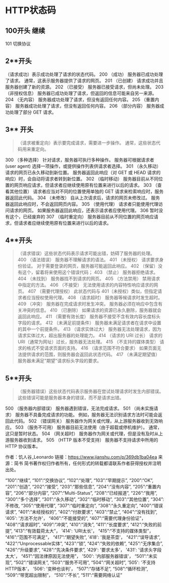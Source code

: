 # HTTP状态码
## 100开头 继续
101 切换协议

## 2**开头 
 （请求成功）表示成功处理了请求的状态代码。
200 （成功） 服务器已成功处理了请求。 通常，这表示服务器提供了请求的网页。
201 （已创建） 请求成功并且服务器创建了新的资源。
202 （已接受） 服务器已接受请求，但尚未处理。
203 （非授权信息） 服务器已成功处理了请求，但返回的信息可能来自另一来源。
204 （无内容） 服务器成功处理了请求，但没有返回任何内容。
205 （重置内容） 服务器成功处理了请求，但没有返回任何内容。
206 （部分内容） 服务器成功处理了部分 GET 请求。

## 3** 开头 
> （请求被重定向）表示要完成请求，需要进一步操作。 通常，这些状态代码用来重定向。

300 （多种选择） 针对请求，服务器可执行多种操作。 服务器可根据请求者 (user agent) 选择一项操作，或提供操作列表供请求者选择。
301 （永久移动） 请求的网页已永久移动到新位置。 服务器返回此响应（对 GET 或 HEAD 请求的响应）时，会自动将请求者转到新位置。
302 （临时移动） 服务器目前从不同位置的网页响应请求，但请求者应继续使用原有位置来进行以后的请求。
303 （查看其他位置） 请求者应当对不同的位置使用单独的 GET 请求来检索响应时，服务器返回此代码。
304 （未修改） 自从上次请求后，请求的网页未修改过。 服务器返回此响应时，不会返回网页内容。
305 （使用代理） 请求者只能使用代理访问请求的网页。 如果服务器返回此响应，还表示请求者应使用代理。
306 暂时没有这个，已经废弃的
307 （临时重定向） 服务器目前从不同位置的网页响应请求，但请求者应继续使用原有位置来进行以后的请求。

## 4**开头
>  （请求错误）这些状态代码表示请求可能出错，妨碍了服务器的处理。
400 （语法错误） 服务器不理解请求的语法。
401 （未授权） 请求要求身份验证。 对于需要登录的网页，服务器可能返回此响应。
402 （保留）没有这个，留着将来使用这个错误代码；
403 （禁止） 服务器拒绝请求。
404 （未找到） 服务器找不到请求的网页。
405 （方法禁用） 禁用请求中指定的方法。
406 （不接受） 无法使用请求的内容特性响应请求的网页。
407 （需要代理授权） 此状态代码与 401（未授权）类似，但指定请求者应当授权使用代理。
408 （请求超时） 服务器等候请求时发生超时。
409 （冲突） 服务器在完成请求时发生冲突。 服务器必须在响应中包含有关冲突的信息。
410 （已删除） 如果请求的资源已永久删除，服务器就会返回此响应。
411 （需要有效长度） 服务器不接受不含有效内容长度标头字段的请求。
412 （未满足前提条件） 服务器未满足请求者在请求中设置的其中一个前提条件。
413 （请求实体过大） 服务器无法处理请求，因为请求实体过大，超出服务器的处理能力。
414 （请求的 URI 过长） 请求的 URI（通常为网址）过长，服务器无法处理。
415 （不支持的媒体类型） 请求的格式不受请求页面的支持。
416 （请求范围不符合要求） 如果页面无法提供请求的范围，则服务器会返回此状态代码。
417 （未满足期望值） 服务器未满足"期望"请求标头字段的要求。

## 5**开头
> （服务器错误）这些状态代码表示服务器在尝试处理请求时发生内部错误。 这些错误可能是服务器本身的错误，而不是请求出错。

500 （服务器内部错误） 服务器遇到错误，无法完成请求。
501 （尚未实施请求） 服务器不具备完成请求的功能。 例如，服务器无法识别请求方法时可能会返回此代码。
502 （错误网关） 服务器作为网关或代理，从上游服务器收到无效响应。
503 （服务不可用） 服务器目前无法使用（由于超载或停机维护）。 通常，这只是暂时状态。
504 （网关超时） 服务器作为网关或代理，但是没有及时从上游服务器收到请求。
505 （HTTP 版本不受支持） 服务器不支持请求中所用的 HTTP 协议版本。


作者：饥人谷_Leonardo
链接：https://www.jianshu.com/p/369db1ba04ea
来源：简书
简书著作权归作者所有，任何形式的转载都请联系作者获得授权并注明出处。



“100”:“继续”,
“101”:“交换协议”,
“102”:“处理”,
“103”:“早期提示”,
“200”:“OK”,
“201”:“创造”,
“202”:“接受”,
“203”:“那些信息”,
“204”:“没有内容”,
“205”:“重置内容”,
“206”:“部分内容”,
“207”:“Multi-Status”,
“208”:“已经报道”,
“226”:“我用”,
“300”:“多个选择”,
“301”:“永久移动”,
“302”:“临时移动”,
“303”:“其他位置”,
“304”:不修改,
“305”:“使用代理”,
“307”:“临时重定向”,
“308”:“永久重定向”,
“400”:“错误请求”,
“401”:“未经授权的”,
“402”:“付款要求”,
“403”:“禁止”,
“404”:“没有找到”,
'405': '方法不允许'，
“406”:“不能接受的”,
“407”:“需要代理身份验证”，
“408”:“请求超时”,
“409”:“冲突”,
“410”:“消失”,
“411”:“长度要求”,
“412”:“失败的前提”,
“413”:“有效载荷太大”，
'414': 'URI太长'，
“415”:“不支持的媒体类型”，
“416”:“范围不可满足”，
“417”:“期望失败”,
'418': '我是茶壶'，
“421”:“误导请求”,
“422”:“Unprocessable实体”,
“423”:“锁”,
“424”:“失败的依赖”,
“425”:“无序集合”,
“426”:“升级要求”,
“428”:“先决条件要求”,
'429': '要求太多'，
'431': '请求头字段太大'，
“451”:“因法律原因无法使用”，
'500': '内部服务器错误'，
“501”:“未实现”,
“502”:“错误网关”,
“503”:“服务不可用”,
“504”:“网关超时”,
'505': '不支持HTTP版本'，
'506': '变种也谈判'，
“507”:“存储不足”,
“508”:“循环检测”,
“509”:“带宽超出限制”，
“510”:“不长”,
“511”:“需要网络认证”
